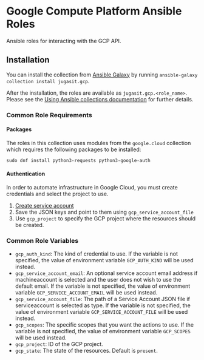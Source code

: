 # Google Compute Platform Ansible Roles

Ansible roles for interacting with the GCP API.

## Installation

You can install the collection from [Ansible Galaxy](https://galaxy.ansible.com/jugasit/gcp) by running `ansible-galaxy collection install jugasit.gcp`.

After the installation, the roles are available as `jugasit.gcp.<role_name>`. Please see the [Using Ansible collections documentation](https://docs.ansible.com/ansible/devel/user_guide/collections_using.html) for further details.

### Common Role Requirements

#### Packages

The roles in this collection uses modules from the `google.cloud` collection which requires the following packages to be installed:

```shell
sudo dnf install python3-requests python3-google-auth
```

#### Authentication

In order to automate infrastructure in Google Cloud, you must create credentials and select the project to use.

1. [Create service account](https://developers.google.com/identity/protocols/oauth2/service-account#creatinganaccount)
2. Save the JSON keys and point to them using `gcp_service_account_file`
3. Use `gcp_project` to specify the GCP project where the resources should be created.

### Common Role Variables

- `gcp_auth_kind`: The kind of credential to use. If the variable is not specified, the value of environment variable `GCP_AUTH_KIND` will be used instead.
- `gcp_service_account_email`: An optional service account email address if machineaccount is selected and the user does not wish to use the default email. If the variable is not specified, the value of environment variable `GCP_SERVICE_ACCOUNT_EMAIL` will be used instead.
- `gcp_service_account_file`: The path of a Service Account JSON file if serviceaccount is selected as type. If the variable is not specified, the value of environment variable `GCP_SERVICE_ACCOUNT_FILE` will be used instead.
- `gcp_scopes`: The specific scopes that you want the actions to use. If the variable is not specified, the value of environment variable `GCP_SCOPES` will be used instead.
- `gcp_project`: ID of the GCP project.
- `gcp_state`: The state of the resources. Default is `present`.
